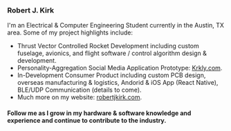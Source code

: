 ### Robert J. Kirk

I'm an Electrical & Computer Engineering Student currently in the Austin, TX area.
Some of my project highlights include:

- Thrust Vector Controlled Rocket Development including custom fuselage, avionics, and flight software / control algorithm design & development.
- Personality-Aggregation Social Media Application Prototype: [Krkly.com](https://www.krkly.com/).
- In-Development Consumer Product including custom PCB design, overseas manufacturing & logistics, Andorid & iOS App (React Native), BLE/UDP Communication (details to come).
- Much more on my website: [robertjkirk.com](https://www.robertjkirk.com/projects-1).

#### Follow me as I grow in my hardware & software knowledge and experience and continue to contribute to the industry.
